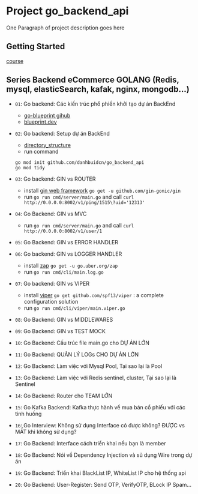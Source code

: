 # Project go_backend_api

One Paragraph of project description goes here

## Getting Started

[course](https://github.com/danhbuidcn/go_backend_api)

## Series Backend eCommerce GOLANG (Redis, mysql, elasticSearch, kafak, nginx, mongodb...)

- `01`: Go backend: Các kiến trúc phổ phiến khởi tạo dự án BackEnd
    + [go-blueprint gihub](https://github.com/Melkeydev/go-blueprint)
    + [blueprint.dev](https://go-blueprint.dev/)

- `02`: Go backend: Setup dự án BackEnd
    + [directory_structure](./docs/directory_structure.md)
    + run command
    ```
    go mod init github.com/danhbuidcn/go_backend_api
    go mod tidy
    ```

- `03`: Go backend: GIN vs ROUTER
    + install [gin web framework](https://github.com/gin-gonic/gin) `go get -u github.com/gin-gonic/gin`
    + run `go run cmd/server/main.go` and call `curl http://0.0.0.0:8002/v1/ping/1515\?uid='12313'`

- `04`: Go Backend: GIN vs MVC
    + run `go run cmd/server/main.go` and call `curl http://0.0.0.0:8002/v1/user/1`

- `05`: Go Backend: GIN vs ERROR HANDLER

- `06`: Go backend: GIN vs LOGGER HANDLER
    + install [zap](https://github.com/uber-go/zap) `go get -u go.uber.org/zap`
    + run `go run cmd/cli/main.log.go`

- `07`: Go backend: GIN vs VIPER
    + install [viper](https://github.com/spf13/viper) `go get github.com/spf13/viper` : a complete configuration solution
    + run `go run cmd/cli/viper/main.viper.go`

- `08`: Go Backend: GIN vs MIDDLEWARES

- `09`: Go Backend: GIN vs TEST MOCK

- `10`: Go Backend: Cấu trúc file main.go cho DỰ ÁN LỚN

- `11`: Go Backend: QUẢN LÝ LOGs CHO DỰ ÁN LỚN

- `12`: Go Backend: Làm việc với Mysql Pool, Tại sao lại là Pool

- `13`: Go Backend: Làm việc với Redis sentinel, cluster, Tại sao lại là Sentinel

- `14`: Go Backend: Router cho TEAM LỚN

- `15`: Go Kafka Backend: Kafka thực hành về mua bán cổ phiếu với các tình huống

- `16`: Go Interview: Không sử dụng Interface có được không? ĐƯỢC vs MẤT khi không sử dụng?

- `17`: Go Backend: Interface cách triển khai nếu bạn là member

- `18`: Go Backend: Nói về Dependency Injection và sủ dụng Wire trong dự án

- `19`: Go Backend: Triển khai BlackList IP, WhiteList IP cho hệ thống api

- `20`: Go Backend: User-Register: Send OTP, VerifyOTP, BLock IP Spam...
